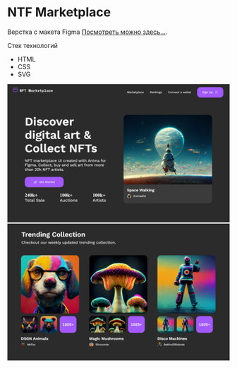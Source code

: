 # NTF Marketplace
Верстка с макета Figma
 [Посмотреть можно здесь...](https://ntf-marketplace-one.netlify.app/). 

 
Стек технологий
* HTML
* CSS
* SVG

![banner](https://github.com/dianaveselkina/NTF/blob/main/Discover%20digital%20art.jpg)
![banner](https://github.com/dianaveselkina/NTF/blob/main/Trending%20Collection.jpg)
